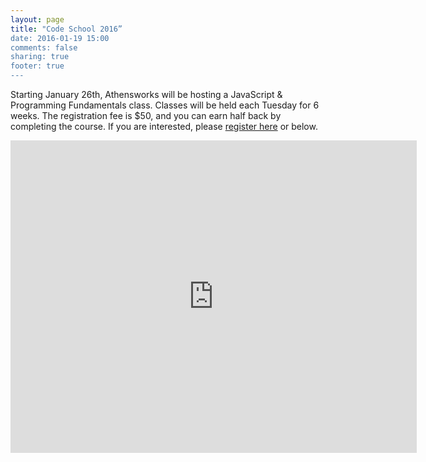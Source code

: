 ```yaml
---
layout: page
title: "Code School 2016”
date: 2016-01-19 15:00
comments: false
sharing: true
footer: true
---
```


Starting January 26th, Athensworks will be hosting a JavaScript & Programming Fundamentals class. Classes will be held each Tuesday for 6 weeks. The registration fee is $50, and you can earn half back by completing the course. If you are interested, please [register here](http://goo.gl/forms/Chqv1RXCYf) or below.

<iframe src="https://docs.google.com/forms/d/1V_GJHRHMPLLqCm_gmNrXjoJy5lYR_nidT5pvtXzwFSA/viewform?embedded=true" width="650" height="500" frameborder="0" marginheight="0" marginwidth="0">
Loading...
</iframe>